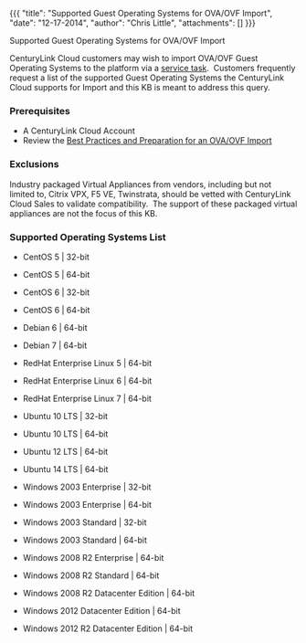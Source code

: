 {{{
  "title": "Supported Guest Operating Systems for OVA/OVF Import",
  "date": "12-17-2014",
  "author": "Chris Little",
  "attachments": []
}}}

Supported Guest Operating Systems for OVA/OVF Import
<p>CenturyLink Cloud customers may wish to import OVA/OVF Guest Operating Systems to the platform via a <a href="http://www.centurylinkcloud.com/products/support/service-tasks" target="_blank">service task</a>. &nbsp;Customers frequently request a list of
  the supported Guest Operating Systems the CenturyLink Cloud supports for Import and this KB is meant to address this query. &nbsp;</p>
<h3>Prerequisites</h3>
<ul>
  <li>A CenturyLink Cloud Account</li>
  <li>Review the <a href="https://t3n.zendesk.com/entries/22209635-Best-Practices-and-Preparation-for-a-Virtual-Machine-OVF-OVA-Import" target="_blank">Best Practices and Preparation for an OVA/OVF Import</a>
  </li>
</ul>
<h3>Exclusions</h3>
<p>Industry packaged Virtual Appliances from vendors, including but not limited to, Citrix VPX, F5 VE, Twinstrata, should be vetted with CenturyLink Cloud Sales to validate compatibility. &nbsp;The support of these packaged virtual appliances are not the
  focus of this KB.</p>
<h3>Supported Operating Systems List</h3>
<ul>
  <li>
    <p>CentOS 5 | 32-bit</p>
  </li>
  <li>
    <p>CentOS 5 | 64-bit</p>
  </li>
  <li>
    <p>CentOS 6 | 32-bit</p>
  </li>
  <li>
    <p>CentOS 6 | 64-bit</p>
  </li>
  <li>
    <p>Debian 6 | 64-bit</p>
  </li>
  <li>
    <p>Debian 7 | 64-bit</p>
  </li>
  <li>
    <p>RedHat Enterprise Linux 5 | 64-bit</p>
  </li>
  <li>
    <p>RedHat Enterprise Linux 6 | 64-bit</p>
  </li>
  <li>RedHat Enterprise Linux 7 | 64-bit</li>
  <li>
    <p>Ubuntu 10 LTS | 32-bit</p>
  </li>
  <li>
    <p>Ubuntu 10 LTS | 64-bit</p>
  </li>
  <li>
    <p>Ubuntu 12 LTS | 64-bit</p>
  </li>
  <li>Ubuntu 14 LTS | 64-bit</li>
  <li>
    <p>Windows 2003 Enterprise | 32-bit</p>
  </li>
  <li>
    <p>Windows 2003 Enterprise | 64-bit</p>
  </li>
  <li>
    <p>Windows 2003 Standard | 32-bit</p>
  </li>
  <li>
    <p>Windows 2003 Standard | 64-bit</p>
  </li>
  <li>
    <p>Windows 2008 R2 Enterprise | 64-bit</p>
  </li>
  <li>
    <p>Windows 2008 R2 Standard | 64-bit</p>
  </li>
  <li>
    <p>Windows 2008 R2 Datacenter Edition | 64-bit</p>
  </li>
  <li>
    <p>Windows 2012 Datacenter Edition | 64-bit</p>
  </li>
  <li>
    <p>Windows 2012 R2 Datacenter Edition | 64-bit</p>
  </li>
</ul>